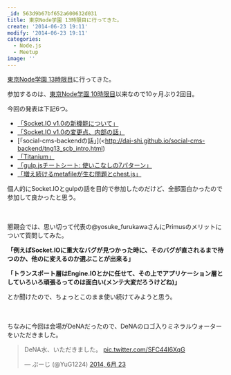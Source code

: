 ```yaml
---
_id: 563d9b67bf652a600632d031
title: 東京Node学園 13時限目に行ってきた。
create: '2014-06-23 19:11'
modify: '2014-06-23 19:11'
categories:
  - Node.js
  - Meetup
image: ''
---
```


[東京Node学園 13時限目](http://nodejs.connpass.com/event/6763/)に行ってきた。

参加するのは、[東京Node学園 10時限目](http://nodejs.connpass.com/event/3034/)以来なので10ヶ月ぶり2回目。

今回の発表は下記6つ。

+ [「Socket.IO v1.0の新機能について」](https://speakerdeck.com/yosuke_furukawa/socket-dot-io-v1-dot-0-introduction)
+ [「Socket.IO v1.0の変更点、内部の話」](https://speakerdeck.com/nkzawa/socket-dot-io-1-dot-0falsebian-geng-dian-nei-bu-de-nahua)
+ [「social-cms-backendの話」](<http://dai-shi.github.io/social-cms-backend/tng13_scb_intro.html)
+ [「Titanium」](http://www.slideshare.net/ToshiroYagi/node-gakuen)
+ [「gulp.jsチートシート: 使いこなしの7パターン」](https://speakerdeck.com/cognitom/gulp-dot-js-cheatsheet)
+ [「増え続けるmetafileが生む問題とchest.js」](https://speakerdeck.com/watilde/too-many-metafiles-and-chest-dot-js)

個人的にSocket.IOとgulpの話を目的で参加したのだけど、全部面白かったので参加して良かったと思う。

　

懇親会では、思い切って代表の@yosuke_furukawaさんにPrimusのメリットについて質問してみた。

**「例えばSocket.IOに重大なバグが見つかった時に、そのバグが直されるまで待つのか、他のに変えるのか選ぶことが出来る」**

**「トランスポート層はEngine.IOとかに任せて、その上でアプリケーション層としていろいろ頑張るってのは面白い(メンテ大変だろうけどね)」**

とか聞けたので、ちょっとこのまま使い続けてみようと思う。

<!-- more -->

　

ちなみに今回は会場がDeNAだったので、DeNAのロゴ入りミネラルウォーターをいただきました。

<blockquote class="twitter-tweet" lang="ja"><p>DeNA水、いただきました。 <a href="http://t.co/SFC44I6XqG">pic.twitter.com/SFC44I6XqG</a></p>&mdash; ぷーじ (@YuG1224) <a href="https://twitter.com/YuG_1224/statuses/481016696921001986">2014, 6月 23</a></blockquote>
<script async src="//platform.twitter.com/widgets.js" charset="utf-8"></script>
